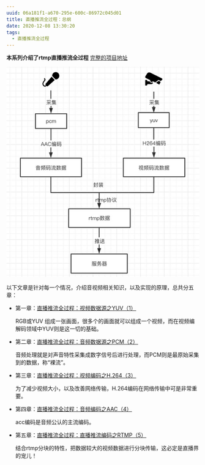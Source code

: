 ```yaml
---
uuid: 06a181f1-a670-295e-600c-86972c045d01
title: 直播推流全过程：总纲
date: 2020-12-08 13:30:20
tags:
  - 直播推流全过程
---
```

**本系列介绍了rtmp直播推流全过程** [完整的项目地址](https://github.com/xhunmon/RtmpPush)

![总纲](outline/总纲-总纲.jpg)

以下文章是针对每一个情况，介绍音视频相关知识，以及实现的原理，总共分五章：

- 第一章：[直播推流全过程：视频数据源之YUV（1）](https://qincji.gitee.io/2020/12/03/rtmppush/1-yuv/)

  RGB或YUV 组成一张画面，很多个的画面就可以组成一个视频，而在视频编解码领域中YUV则是这一切的基础。
  

- 第二章：[直播推流全过程：音频数据源之PCM（2）](https://qincji.gitee.io/2020/12/04/rtmppush/2-pcm/)

  音频处理就是对声音特性采集成数字信号后进行处理，而PCM则是最原始采集到的数据，称“裸流”。

  

- 第三章：[直播推流全过程：视频编码之H.264（3）](https://qincji.gitee.io/2020/12/06/rtmppush/3-h264/)

  为了减少视频大小，以及改善网络传输，H.264编码在网络传输中可是非常重要。
  
  
- 第四章：[直播推流全过程：音频编码之AAC（4）](https://qincji.gitee.io/2020/12/07/rtmppush/4-aac/)

  acc编码是音频公认的主流编码。
  
  
- 第五章：[直播推流全过程：直播推流编码之RTMP（5）](https://qincji.gitee.io/2020/12/08/rtmppush/5-rtmp/)

  结合rtmp分块的特性，把数据较大的视频数据进行分块传输，这必定是直播界的宠儿！


